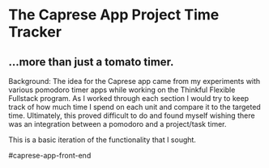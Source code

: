 The Caprese App Project Time Tracker
====================================
...more than just a tomato timer.
------------------------------------

Background:
The idea for the Caprese app came from my experiments with various pomodoro timer apps while working on 
the Thinkful Flexible Fullstack program.  As I worked through each section I would try to keep track of 
how much time I spend on each unit and compare it to the targeted time.  Ultimately, this proved difficult
to do and found myself wishing there was an integration between a pomodoro and a project/task timer. 

This is a basic iteration of the functionality that I sought.  


#caprese-app-front-end